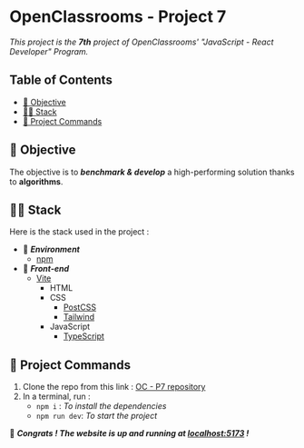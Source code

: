 # OpenClassrooms - Project 7

_This project is the **7th** project of OpenClassrooms' "JavaScript - React Developer" Program._

## Table of Contents

- [🎯 Objective](#-objective)
- [🧑‍💻 Stack](#-stack)
- [🚀 Project Commands](#-project-commands)

## 🎯 Objective

The objective is to **_benchmark & develop_** a high-performing solution thanks to **algorithms**.

## 🧑‍💻 Stack

Here is the stack used in the project :

- 🍱 **_Environment_**
  - [npm](https://npmjs.com/)
- 🌅 **_Front-end_**
  - [Vite](https://vitejs.dev/)
    - HTML
    - CSS
      - [PostCSS](https://postcss.org/)
      - [Tailwind](https://tailwindcss.com/)
    - JavaScript
      - [TypeScript](https://www.typescriptlang.org/)

## 🚀 Project Commands

1. Clone the repo from this link : [OC - P7 repository](https://github.com/miervaldis42/oc-p7-petitsplats)
2. In a terminal, run :
   - `npm i` : _To install the dependencies_
   - `npm run dev`: _To start the project_

🎉 **_Congrats ! The website is up and running at [localhost:5173](http://localhost:5173/) !_**
